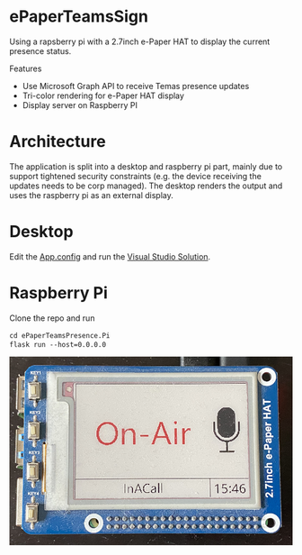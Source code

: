 # ePaperTeamsSign
Using a rapsberry pi with a 2.7inch e-Paper HAT to display the current presence status.

Features

* Use Microsoft Graph API to receive Temas presence updates
* Tri-color rendering for e-Paper HAT display
* Display server on Raspberry PI

# Architecture
The application is split into a desktop and raspberry pi part, mainly due to support tightened security constraints (e.g. the device receiving the updates needs to be corp managed).
The desktop renders the output and uses the raspberry pi as an external display.

# Desktop

Edit the [App.config](ePaperTeamsPresence.Desktop/ePaperTeamsPresence.Desktop/App.config) and run the [Visual Studio Solution](ePaperTeamsPresence.Desktop/ePaperTeamsPresence.Desktop.sln).

# Raspberry Pi


Clone the repo and run 

```
cd ePaperTeamsPresence.Pi
flask run --host=0.0.0.0
```

![Raspberry PI Screenshot](./images/raspberry_pi_paper_hat.png)